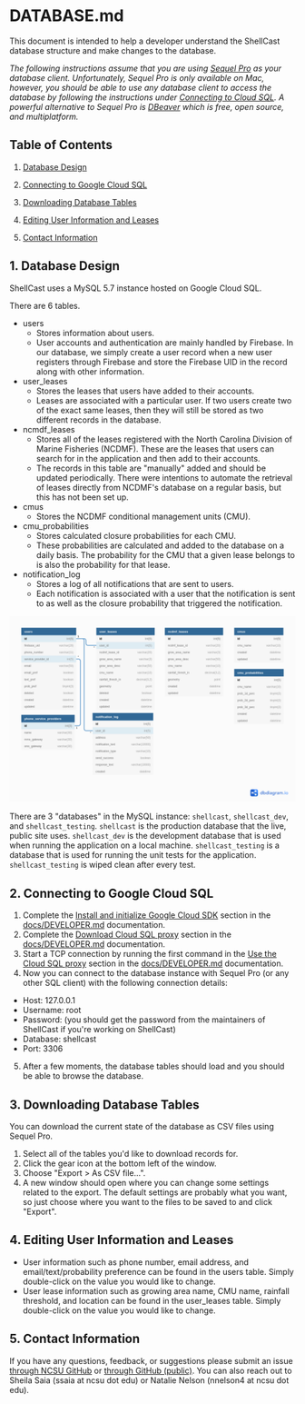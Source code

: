 # DATABASE.md

This document is intended to help a developer understand the ShellCast database structure and make changes to the database.

_The following instructions assume that you are using [Sequel Pro](https://sequelpro.com/) as your database client.  Unfortunately, Sequel Pro is only available on Mac, however, you should be able to use any database client to access the database by following the instructions under [Connecting to Cloud SQL](#2-connecting-to-google-cloud-sql).  A powerful alternative to Sequel Pro is [DBeaver](https://dbeaver.io/) which is free, open source, and multiplatform._

## Table of Contents

1. [Database Design](#1-database-design)

2. [Connecting to Google Cloud SQL](#2-connecting-to-google-cloud-sql)

3. [Downloading Database Tables](#3-downloading-database-tables)

4. [Editing User Information and Leases](#4-editing-user-information-and-leases)

5. [Contact Information](#5-contact-information)

## 1. Database Design

ShellCast uses a MySQL 5.7 instance hosted on Google Cloud SQL.

There are 6 tables.
- users
  - Stores information about users.
  - User accounts and authentication are mainly handled by Firebase.  In our database, we simply create a user record when a new user registers through Firebase and store the Firebase UID in the record along with other information.
- user_leases
  - Stores the leases that users have added to their accounts.
  - Leases are associated with a particular user.  If two users create two of the exact same leases, then they will still be stored as two different records in the database.
- ncmdf_leases
  - Stores all of the leases registered with the North Carolina Division of Marine Fisheries (NCDMF).  These are the leases that users can search for in the application and then add to their accounts.
  - The records in this table are "manually" added and should be updated periodically.  There were intentions to automate the retrieval of leases directly from NCDMF's database on a regular basis, but this has not been set up.
- cmus
  - Stores the NCDMF conditional management units (CMU).
- cmu_probabilities
  - Stores calculated closure probabilities for each CMU.
  - These probabilities are calculated and added to the database on a daily basis.  The probability for the CMU that a given lease belongs to is also the probability for that lease.
- notification_log
  - Stores a log of all notifications that are sent to users.
  - Each notification is associated with a user that the notification is sent to as well as the closure probability that triggered the notification.

![A diagram showing the fields for each database table and the relationships between them.](images/database_diagram.png)

There are 3 "databases" in the MySQL instance: `shellcast`, `shellcast_dev`, and `shellcast_testing`.  `shellcast` is the production database that the live, public site uses.  `shellcast_dev` is the development database that is used when running the application on a local machine.  `shellcast_testing` is a database that is used for running the unit tests for the application.  `shellcast_testing` is wiped clean after every test.

## 2. Connecting to Google Cloud SQL

1. Complete the [Install and initialize Google Cloud SDK](DEVELOPER.md#41-install-and-initialize-google-cloud-sdk) section in the [docs/DEVELOPER.md](/docs/DEVELOPER.md) documentation.
2. Complete the [Download Cloud SQL proxy](DEVELOPER.md#42-download-cloud-sql-proxy) section in the [docs/DEVELOPER.md](/docs/DEVELOPER.md) documentation.
3. Start a TCP connection by running the first command in the [Use the Cloud SQL proxy](DEVELOPER.md#51-use-the-cloud-sql-proxy-tcp-and-unix-socket) section in the [docs/DEVELOPER.md](/docs/DEVELOPER.md) documentation.
4. Now you can connect to the database instance with Sequel Pro (or any other SQL client) with the following connection details:
  - Host: 127.0.0.1
  - Username: root
  - Password: (you should get the password from the maintainers of ShellCast if you're working on ShellCast)
  - Database: shellcast
  - Port: 3306
5. After a few moments, the database tables should load and you should be able to browse the database.

## 3. Downloading Database Tables

You can download the current state of the database as CSV files using Sequel Pro.
1. Select all of the tables you'd like to download records for.
2. Click the gear icon at the bottom left of the window.
3. Choose "Export > As CSV file...".
4. A new window should open where you can change some settings related to the export.  The default settings are probably what you want, so just choose where you want to the files to be saved to and click "Export".

## 4. Editing User Information and Leases

- User information such as phone number, email address, and email/text/probability preference can be found in the users table.  Simply double-click on the value you would like to change.
- User lease information such as growing area name, CMU name, rainfall threshold, and location can be found in the user_leases table.  Simply double-click on the value you would like to change.

## 5. Contact Information

If you have any questions, feedback, or suggestions please submit an issue [through NCSU GitHub](https://github.ncsu.edu/biosystemsanalyticslab/shellcast/issues) or [through GitHub (public)](https://github.com/Biosystems-Analytics-Lab/shellcast/issues). You can also reach out to Sheila Saia (ssaia at ncsu dot edu) or Natalie Nelson (nnelson4 at ncsu dot edu).
